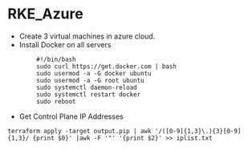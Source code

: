 # RKE_Azure
- Create 3 virtual machines in azure cloud.
- Install Docker on all servers
```
        #!/bin/bash
        sudo curl https://get.docker.com | bash
        sudo usermod -a -G docker ubuntu
        sudo usermod -a -G root ubuntu
        sudo systemctl daemon-reload
        sudo systemctl restart docker
        sudo reboot
```

- Get Control Plane IP Addresses

```
terraform apply -target output.pip | awk '/([0-9]{1,3}\.){3}[0-9]{1,3}/ {print $0}' |awk -F '"' '{print $2}' >> iplist.txt
```